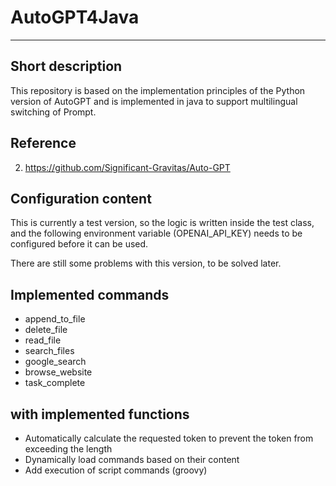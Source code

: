# AutoGPT4Java
----------------------------------

## Short description
This repository is based on the implementation principles of the Python version of AutoGPT and is implemented in java to support multilingual switching of Prompt.

## Reference
2. https://github.com/Significant-Gravitas/Auto-GPT

## Configuration content
This is currently a test version, so the logic is written inside the test class, and the following environment variable (OPENAI_API_KEY) needs to be configured before it can be used.

There are still some problems with this version, to be solved later.

## Implemented commands
* append_to_file
* delete_file
* read_file
* search_files
* google_search
* browse_website
* task_complete

## with implemented functions

* Automatically calculate the requested token to prevent the token from exceeding the length
* Dynamically load commands based on their content
* Add execution of script commands (groovy)
